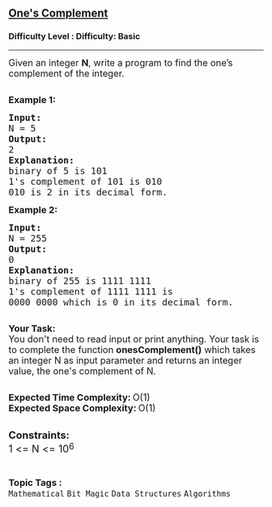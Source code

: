 <h2><a href="https://www.geeksforgeeks.org/problems/ones-complement5928/1?page=5&difficulty=Basic&status=unsolved,attempted&sortBy=accuracy">One's Complement</a></h2><h3>Difficulty Level : Difficulty: Basic</h3><hr><div class="problems_problem_content__Xm_eO"><p><span style="font-size: 18px;">Given an integer <strong>N</strong>, write a program to find the one’s complement of the integer.</span><br>&nbsp;</p>
<p><span style="font-size: 18px;"><strong>Example 1:</strong></span></p>
<pre><span style="font-size: 18px;"><strong>Input:
</strong>N = 5
<strong>Output:</strong>
2
<strong>Explanation:</strong>
binary of 5 is 101
1's complement of 101 is 010
010 is 2 in its decimal form. </span></pre>
<p><span style="font-size: 18px;"><strong>Example 2:</strong></span></p>
<pre><span style="font-size: 18px;"><strong>Input:
</strong>N = 255
<strong>Output:</strong>
0
<strong>Explanation:</strong>
binary of 255 is 1111 1111
1's complement of 1111 1111 is
0000 0000 which is 0 in its decimal form.</span>
</pre>
<p><br><span style="font-size: 18px;"><strong>Your Task:</strong><br>You don't need to read input or print anything. Your task is to complete the function&nbsp;<strong>onesComplement()</strong>&nbsp;which takes an integer N&nbsp;as input parameter&nbsp;and returns an integer value, the&nbsp;one's complement of N.</span><br>&nbsp;</p>
<p><span style="font-size: 18px;"><strong>Expected Time Complexity:</strong></span> <span style="font-size: 18px;">O(1)</span><br><span style="font-size: 18px;"><strong>Expected Space Complexity:</strong></span> <span style="font-size: 18px;">O(1)</span><br>&nbsp;</p>
<p><span style="font-size: 20px;"><strong>Constraints:</strong></span><br><span style="font-size: 20px;">1 &lt;= N &lt;= 10</span><sup><span style="font-size: 16.6667px;">6</span></sup></p></div><br><p><span style=font-size:18px><strong>Topic Tags : </strong><br><code>Mathematical</code>&nbsp;<code>Bit Magic</code>&nbsp;<code>Data Structures</code>&nbsp;<code>Algorithms</code>&nbsp;